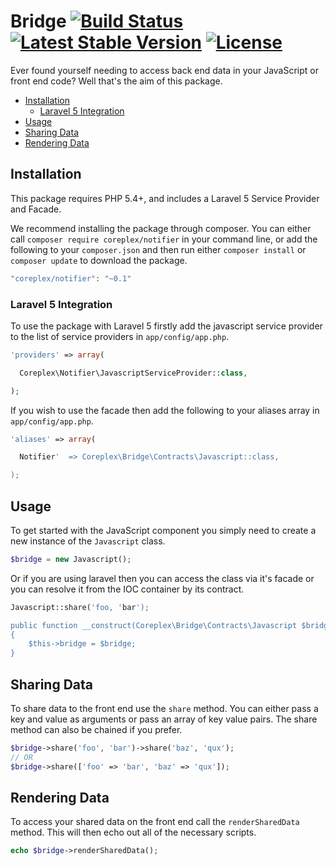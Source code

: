 # Bridge [![Build Status](https://travis-ci.org/coreplex/bridge.svg?branch=master)](https://travis-ci.org/coreplex/bridge) [![Latest Stable Version](https://poser.pugx.org/coreplex/bridge/v/stable)](https://packagist.org/packages/coreplex/bridge) [![License](https://poser.pugx.org/coreplex/bridge/license)](https://packagist.org/packages/coreplex/bridge)

Ever found yourself needing to access back end data in your JavaScript or front end code? Well that's the aim of this 
package.

- [Installation](#installation)
    - [Laravel 5 Integration](#laravel-5-integration)
- [Usage](#usage)
- [Sharing Data](#sharing-data)
- [Rendering Data](#rendering-data)


## Installation

This package requires PHP 5.4+, and includes a Laravel 5 Service Provider and Facade.

We recommend installing the package through composer. You can either call `composer require coreplex/notifier` in your 
command line, or add the following to your `composer.json` and then run either `composer install` or `composer update` 
to download the package.

```php
"coreplex/notifier": "~0.1"
```

### Laravel 5 Integration

To use the package with Laravel 5 firstly add the javascript service provider to the list of service providers in 
`app/config/app.php`.

```php
'providers' => array(

  Coreplex\Notifier\JavascriptServiceProvider::class,

);
```

If you wish to use the facade then add the following to your aliases array in `app/config/app.php`.

```php
'aliases' => array(

  Notifier'  => Coreplex\Bridge\Contracts\Javascript::class,

);
```

## Usage

To get started with the JavaScript component you simply need to create a new instance of the `Javascript` class.

```php
$bridge = new Javascript();
```

Or if you are using laravel then you can access the class via it's facade or you can resolve it from the IOC container 
by its contract.

```php
Javascript::share('foo, 'bar');

public function __construct(Coreplex\Bridge\Contracts\Javascript $bridge)
{
    $this->bridge = $bridge;
}
```

## Sharing Data

To share data to the front end use the `share` method. You can either pass a key and value as arguments or pass an 
array of key value pairs. The share method can also be chained if you prefer.
 
```php
$bridge->share('foo', 'bar')->share('baz', 'qux');
// OR
$bridge->share(['foo' => 'bar', 'baz' => 'qux']);
```

## Rendering Data

To access your shared data on the front end call the `renderSharedData` method. This will then echo out all of the 
necessary scripts.

```php
echo $bridge->renderSharedData();
```
